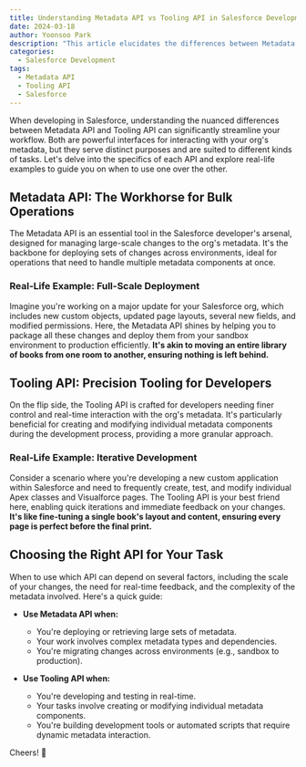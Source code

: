 ```yaml
---
title: Understanding Metadata API vs Tooling API in Salesforce Development
date: 2024-03-18
author: Yoonsoo Park
description: "This article elucidates the differences between Metadata API and Tooling API in Salesforce, highlighting their unique applications with real-life examples."
categories:
  - Salesforce Development
tags:
  - Metadata API
  - Tooling API
  - Salesforce
---
```


When developing in Salesforce, understanding the nuanced differences between Metadata API and Tooling API can significantly streamline your workflow. Both are powerful interfaces for interacting with your org's metadata, but they serve distinct purposes and are suited to different kinds of tasks. Let's delve into the specifics of each API and explore real-life examples to guide you on when to use one over the other.

## Metadata API: The Workhorse for Bulk Operations

The Metadata API is an essential tool in the Salesforce developer's arsenal, designed for managing large-scale changes to the org's metadata. It's the backbone for deploying sets of changes across environments, ideal for operations that need to handle multiple metadata components at once.

### Real-Life Example: Full-Scale Deployment

Imagine you're working on a major update for your Salesforce org, which includes new custom objects, updated page layouts, several new fields, and modified permissions. Here, the Metadata API shines by helping you to package all these changes and deploy them from your sandbox environment to production efficiently. **It's akin to moving an entire library of books from one room to another, ensuring nothing is left behind.**

## Tooling API: Precision Tooling for Developers

On the flip side, the Tooling API is crafted for developers needing finer control and real-time interaction with the org's metadata. It's particularly beneficial for creating and modifying individual metadata components during the development process, providing a more granular approach.

### Real-Life Example: Iterative Development

Consider a scenario where you're developing a new custom application within Salesforce and need to frequently create, test, and modify individual Apex classes and Visualforce pages. The Tooling API is your best friend here, enabling quick iterations and immediate feedback on your changes. **It's like fine-tuning a single book's layout and content, ensuring every page is perfect before the final print.**

## Choosing the Right API for Your Task

When to use which API can depend on several factors, including the scale of your changes, the need for real-time feedback, and the complexity of the metadata involved. Here's a quick guide:

- **Use Metadata API when:**

  - You're deploying or retrieving large sets of metadata.
  - Your work involves complex metadata types and dependencies.
  - You're migrating changes across environments (e.g., sandbox to production).

- **Use Tooling API when:**
  - You're developing and testing in real-time.
  - Your tasks involve creating or modifying individual metadata components.
  - You're building development tools or automated scripts that require dynamic metadata interaction.

Cheers! 🍺
